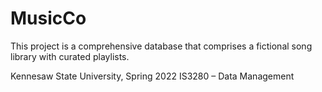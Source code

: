 # MusicCo

This project is a comprehensive database that comprises a fictional song library with curated playlists.

Kennesaw State University, Spring 2022
IS3280 – Data Management
